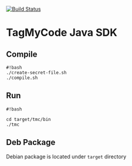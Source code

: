 [![Build Status](https://travis-ci.org/massimozappino/tagmycode-cli.svg?branch=master)](https://travis-ci.org/massimozappino/tagmycode-cli)

# TagMyCode Java SDK #

## Compile ##

```
#!bash
./create-secret-file.sh
./compile.sh
```


## Run

```
#!bash

cd target/tmc/bin
./tmc
```


## Deb Package
Debian package is located under ```target``` directory
